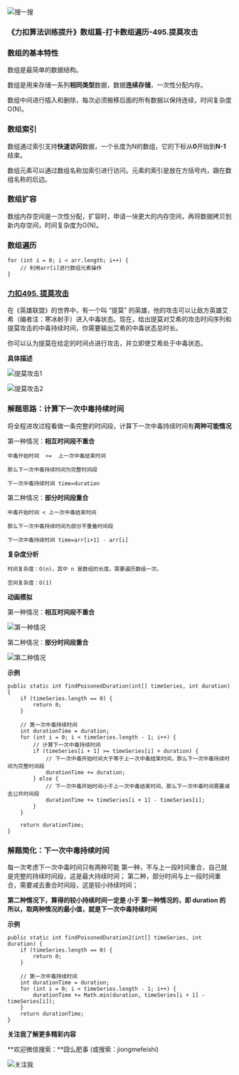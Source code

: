 ![搜一搜](https://img-blog.csdnimg.cn/img_convert/f624544138ac5e8f9d6851002393486d.png)

### 《力扣算法训练提升》数组篇-打卡数组遍历-495.提莫攻击

### 数组的基本特性

数组是最简单的数据结构。

数组是用来存储一系列**相同类型**数据，数据**连续存储**，一次性分配内存。

数组中间进行插入和删除，每次必须搬移后面的所有数据以保持连续，时间复杂度 O(N)。

### 数组索引

数组通过索引支持**快速访问**数据，一个长度为N的数组，它的下标从**0**开始到**N-1**结束。

数组元素可以通过数组名称加索引进行访问。元素的索引是放在方括号内，跟在数组名称的后边。

### 数组扩容

数组内存空间是一次性分配，扩容时，申请一块更大的内存空间，再将数据拷贝到新内存空间，时间复杂度为O(N)。

### 数组遍历

```
for (int i = 0; i < arr.length; i++) {
    // 利用arr[i]进行数组元素操作
}
```

### [力扣495. 提莫攻击](https://leetcode-cn.com/problems/teemo-attacking/)

在《英雄联盟》的世界中，有一个叫 “提莫” 的英雄，他的攻击可以让敌方英雄艾希（编者注：寒冰射手）进入中毒状态。现在，给出提莫对艾希的攻击时间序列和提莫攻击的中毒持续时间，你需要输出艾希的中毒状态总时长。

你可以认为提莫在给定的时间点进行攻击，并立即使艾希处于中毒状态。

**具体描述**

![提莫攻击1](https://img-blog.csdnimg.cn/img_convert/1a7b54f656699819033bb907900f3a8e.png)

![提莫攻击2](https://img-blog.csdnimg.cn/img_convert/40fca9ee931fe4ae54308a2487effd0f.png)



### 解题思路：计算下一次中毒持续时间

将全程进攻过程看做一条完整的时间段，计算下一次中毒持续时间有**两种可能情况**

第一种情况：**相互时间段不重合**

```
中毒开始时间  >=  上一次中毒结束时间

那么下一次中毒持续时间为完整时间段
```

```
下一次中毒持续时间 time=duration
```

第二种情况：**部分时间段重合**

```
中毒开始时间 < 上一次中毒结束时间

那么下一次中毒持续时间为部分不重叠时间段
```

```
下一次中毒持续时间 time=arr[i+1] - arr[i]
```

**复杂度分析**

```
时间复杂度：O(n)，其中 n 是数组的长度。需要遍历数组一次。

空间复杂度：O(1)
```

**动画模拟**

第一种情况：**相互时间段不重合**

![第一种情况](https://img-blog.csdnimg.cn/img_convert/e5f83ad4c4799f3ae2bcfc6a2eb24b2f.gif)

第二种情况：**部分时间段重合**

![第二种情况](https://img-blog.csdnimg.cn/img_convert/32c25317d5972d2a73e0de88daec7f9d.gif)

**示例**

```
public static int findPoisonedDuration(int[] timeSeries, int duration) {
    if (timeSeries.length == 0) {
        return 0;
    }

    // 第一次中毒持续时间
    int durationTime = duration;
    for (int i = 0; i < timeSeries.length - 1; i++) {
        // 计算下一次中毒持续时间
        if (timeSeries[i + 1] >= timeSeries[i] + duration) {
            // 下一次中毒开始时间大于等于上一次中毒结束时间，那么下一次中毒持续时间为完整时间段
            durationTime += duration;
        } else {
            // 下一次中毒开始时间小于上一次中毒结束时间，那么下一次中毒时间需要减去公共时间段
            durationTime += timeSeries[i + 1] - timeSeries[i];
        }
    }

    return durationTime;
}
```

### 解题简化：下一次中毒持续时间

每一次考虑下一次中毒时间只有两种可能
第一种，不与上一段时间重合，自己就是完整的持续时间段，这是最大持续时间；
第二种，部分时间与上一段时间重合，需要减去重合时间段，这是较小持续时间；

**第二种情况下，算得的较小持续时间一定是  小于 第一种情况的，即 duration 的**
**所以，取两种情况的最小值，就是下一次中毒持续时间**

**示例**

```
public static int findPoisonedDuration2(int[] timeSeries, int duration) {
    if (timeSeries.length == 0) {
        return 0;
    }

    // 第一次中毒持续时间
    int durationTime = duration;
    for (int i = 0; i < timeSeries.length - 1; i++) {
        durationTime += Math.min(duration, timeSeries[i + 1] - timeSeries[i]);
    }
    return durationTime;
}
```



**关注我了解更多精彩内容**

**欢迎微信搜索：**囧么肥事 (或搜索：jiongmefeishi)

![关注我](https://img-blog.csdnimg.cn/img_convert/cb3a296f8edbcc70370d4eb569c40634.png)


